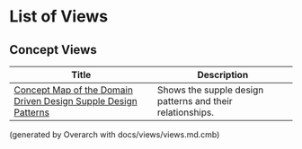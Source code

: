 # List of Views

## Concept Views
| Title | Description |
|---|---|
| [Concept Map of the Domain Driven Design Supple Design Patterns](concept-view.md) | Shows the supple design patterns and their relationships. |


(generated by Overarch with docs/views/views.md.cmb)
